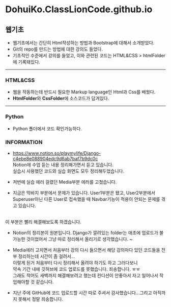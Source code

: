 # DohuiKo.ClassLionCode.github.io

## 웹기초

 - 웹기초에서는 간단히 Html작성하는 방법과 Bootstrap에 대해서 소개받았다.
 - Git의 repo를 만드는 방법에 대한 강의도 들었다.
 - 기초적인 수준에서 강의를 들었고, 이와 관련된 코드는 HTML&CSS > htmlFolder에 기록돼있다.

---

### HTML&CSS
 - 웹을 작동하는데 반드시 필요한 Markup language인 Html과 Css를 배웠다.
 - **HtmlFolder**와 **CssFolder**에 소스코드가 담겨있다.

---

### Python
  - Python 폴더에서 코드 확인가능하다.

### INFORMATION
  -  https://www.notion.so/playmylife/Django-c4ebe8e088904edc9d6ab7baf7b9dc0c
     <br>
     Notion에 수업 듣는 내용 정리해가면서 듣고 있습니다.
     <br>
     실습시 사용했던 코드와 실습 화면도 모두 정리해두었습니다.
  
  - 저번에 실습 에러 걸렸던 Media부분 에러를 고쳤습니다.
  - 지금은 막바지 부분에서 문제가 있습니다. User1부분은 됐고, User2부분에서 Superuser아닌 다른 User로 접속했을 때 Navbar기능이 적용이 안되는 문제를 겪고 있습니다.
  <br>
    이 부분은 빨리 해결해보도록 하겠습니다.
    
  - Notion의 정리본이 원본입니다. Django가 깔려있는 folder는 애초에 업로드가 불가능한 것이었어서 그냥 따로 정리해서 올리기로 생각했습니다. ~
  - Media에러 고치면서 처음부터 강의 다시 들으면서 해당 강의마다 있던 코드들을 전부 정리하는데 시간이 좀 걸려서...
    <br>
    이렇게 된거 처음부터 다시 정리해서 올려야 하기도 하고 그러다보니
    <br>
    약속 기간 내에 깃허브에 코드 업로드를 못했습니다. 죄송합니다. ㅠㅠ
    <br> 그래도 적어도 새벽까지 해결해보려고 했는데 컨디션이 안좋아서 자고 일어나서 작업해야할 것 같습니다.
    
  - 지난 주에 GitHub에 코드 업로드할 시간 따로 주셔서 감사했습니다...그리고 아직까지 못해서 정말 죄송합니다.




